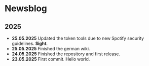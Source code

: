# Newsblog

## 2025

* **25.05.2025** Updated the token tools due to new Spotify security guidelines. **Sight**.         
* **25.05.2025** Finished the german wiki.  
* **24.05.2025** Finished the repository and first release.      
* **23.05.2025** First commit. Hello world.
